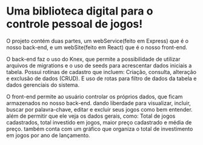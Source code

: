 # Uma biblioteca digital para o controle pessoal de jogos!
O projeto contém duas partes, um webService(feito em Express) que é o nosso back-end, e um webSite(feito em React) que é o nosso front-end.

O back-end faz o uso do Knex, que permite a possibilidade de utilizar arquivos de migrations e o uso de seeds para acrescentar dados iniciais a tabela.
Possui rotinas de cadastro que incluem: Criação, consulta, alteração e exclusão de dados (CRUD).
E uso de rotas para filtro de dados da tabela e dados gerenciais do sistema.

O front-end permite ao usuário controlar os próprios dados, que ficam armazenados no nosso back-end.
dando liberdade para visualizar, incluir, buscar por palavra-chave, editar e excluir seus jogos como bem entender.
além de permitir que ele veja os dados gerais, como: Total de jogos cadastrados, total investido em jogos, maior preço cadastrado e média de preço.
também conta com um gráfico que organiza o total de investimento em jogos por ano de lançamento.
